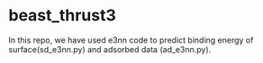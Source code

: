 # beast_thrust3

In this repo, we have used e3nn code to predict binding energy of surface(sd_e3nn.py) and adsorbed data (ad_e3nn.py).
